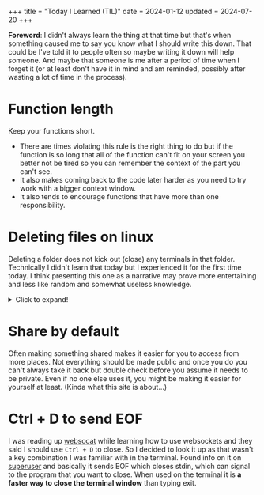 +++
title = "Today I Learned (TIL)"
date = 2024-01-12
updated = 2024-07-20
+++

**Foreword**: I didn't always learn the thing at that time but that's when something caused me to say you know what I should write this down.
That could be I've told it to people often so maybe writing it down will help someone.
And maybe that someone is me after a period of time when I forget it (or at least don't have it in mind and am reminded, possibly after wasting a lot of time in the process).

# Function length

Keep your functions short.

- There are times violating this rule is the right thing to do but if the function is so long that all of the function can't fit on your screen you better not be tired so you can remember the context of the part you can't see.
- It also makes coming back to the code later harder as you need to try work with a bigger context window.
- It also tends to encourage functions that have more than one responsibility.

# Deleting files on linux

Deleting a folder does not kick out (close) any terminals in that folder.
Technically I didn't learn that today but I experienced it for the first time today.
I think presenting this one as a narrative may prove more entertaining and less like random and somewhat useless knowledge.

<details>
  <summary>Click to expand!</summary>

It all started with me trying to create a new [egui](https://www.egui.rs/) project.
I decided to use [my template](https://github.com/c-git/my_egui_template/tree/main) which I wrote a setup script for.
The sequence of events went like this:

- In vscode use `Open folder...` to create a folder (using the open dialog) and open that folder.
- Open the built in terminal
- Realize I would prefer use a separate terminal (Open one from vscode, because it opens in the correct folder)
- Navigate up one folder and use the [trash](https://manpages.ubuntu.com/manpages/jammy/en/man1/trash.1.html) program to remove the current folder.
- Use the template setup tool to create a new folder.
- In the built in terminal I saw no files when I did `ll`
- Did a `cd ..` then went back in and `ll` now showed the files.

I'd done a few `pwd` in between to make sure I was in the folder I expected because zsh doesn't show the folder in the prompt.
At first I couldn't understand what had happened then realized I was still in the folder but that folder was in the trash and thus was still a "valid" folder but not the same as the one I wanted to use even though `pwd` had the same output.

## Steps to reproduce

To keep it simple, I'll just demonstrate using two terminal windows

### Known assumptions

- Both terminals in the same working director
- `ll` = `ls` with some args as is default on Ubuntu.
- `trash` program is installed (`sudo apt install trash-cli`)

From Terminal 1

```sh
mkdir folder && cd folder && pwd && ll
touch apple && ll
```

From Terminal 2

```sh
trash folder
mkdir && cd folder && pwd && ll
touch bob && ll
```

From Terminal 1 (now in the original `folder` that is in the trash still sees the same output for `pwd` and `ll`)

```sh
touch charlie
pwd
ll
```

From Terminal 2 in the "new" `folder` shows the new contents (bob)

```sh
pwd
ll
```

If you use `rm -r folder` instead of trash you can no longer add any files in terminal 1 after that command and the output of `ll` only shows `Total 0`.

</details>

# Share by default

Often making something shared makes it easier for you to access from more places.
Not everything should be made public and once you do you can't always take it back but double check before you assume it needs to be private.
Even if no one else uses it, you might be making it easier for yourself at least.
(Kinda what this site is about...)

# Ctrl + D to send EOF

I was reading up [websocat](https://github.com/vi/websocat) while learning how to use websockets and they said I should use `Ctrl + D` to close.
So I decided to look it up as that wasn't a key combination I was familiar with in the terminal.
Found info on it on [superuser](https://superuser.com/questions/169051/whats-the-difference-between-c-and-d-for-unix-mac-os-x-terminal) and basically it sends EOF which closes stdin, which can signal to the program that you want to close.
When used on the terminal it is **a faster way to close the terminal window** than typing exit.
